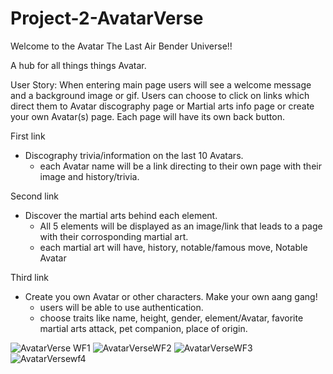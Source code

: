 # Project-2-AvatarVerse


Welcome to the Avatar The Last Air Bender Universe!!

  A hub for all things things Avatar.
  
  User Story: 
When entering main page users will see a welcome message and a background image or gif. 
Users can choose to click on links which direct them to Avatar discography page or Martial arts info page or create your own Avatar(s) page.
Each page will have its own back button.

First link
 - Discography trivia/information on the last 10 Avatars.
 	- each Avatar name will be a link directing to their own page with their image and history/trivia.

Second link 
- Discover the martial arts behind each element.
	- All 5 elements will be displayed as an image/link that leads to a page with their corrosponding martial art.
	- each martial art will have, history, notable/famous move, Notable Avatar

Third link 

- Create you own Avatar or other characters. Make your own aang gang!
	- users will be able to use authentication.
	- choose traits like name, height, gender, element/Avatar, favorite martial arts attack, pet companion, place of origin.

![AvatarVerse WF1](https://user-images.githubusercontent.com/101136389/173150622-255acf02-8f0d-4a0b-a039-365475f4e30e.jpeg)
![AvatarVerseWF2](https://user-images.githubusercontent.com/101136389/173146110-85166d4e-f269-42c4-8f8a-cc32ade16e5b.jpeg)
![AvatarVerseWF3](https://user-images.githubusercontent.com/101136389/173148211-5660ff68-81f8-4d2b-9ed6-77d8b12c6b21.jpeg)
![AvatarVersewf4](https://user-images.githubusercontent.com/101136389/173150506-d6632da4-1703-493c-9911-518d3e9c556a.jpeg)
